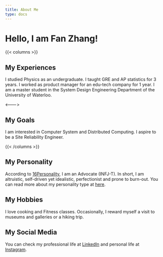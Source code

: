 ```yaml
---
title: About Me
type: docs
---
```


# Hello, I am Fan Zhang!

{{< columns >}}
## My Experiences
I studied Physics as an undergraduate. I taught GRE and AP statistics for 3 years. I worked as product manager for an edu-tech company for 1 year. I am a master student in the System Design Engineering Department of the University of Waterloo.


<--->

## My Goals
I am interested in Computer System and Distributed Computing. I aspire to be a Site Reliability Engineer.


{{< /columns >}}


## My Personality
According to [16Personality](https://www.16personalities.com/), I am an  Advocate (INFJ-T). In short, I am altruistic, self-driven yet idealistic, perfectionist and prone to burn-out. You can read more about my personality type at [here](https://www.16personalities.com/profiles/87e0d364e504d).


## My Hobbies
I love cooking and Fitness classes. Occasionally, I reward myself a visit to museums and galleries or a hiking trip.



## My Social Media
You can check my professional life at [LinkedIn](https://www.linkedin.com/in/fan-zhang-708623138/) and personal life at [Instagram](https://www.instagram.com/zhangfan5867/).
